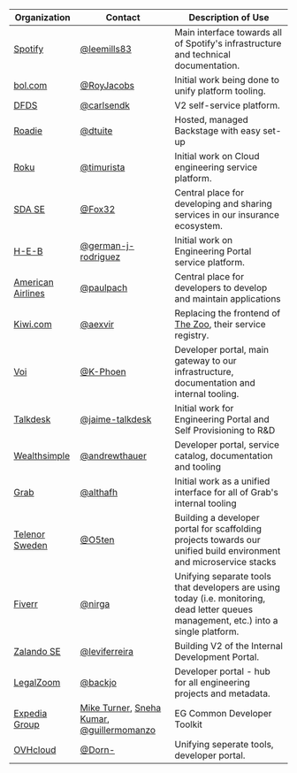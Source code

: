 | Organization                                  | Contact                                                                                                                                               | Description of Use                                                                                                                     |
| --------------------------------------------- | ----------------------------------------------------------------------------------------------------------------------------------------------------- | -------------------------------------------------------------------------------------------------------------------------------------- |
| [Spotify](https://www.spotify.com)            | [@leemills83](https://github.com/leemills83)                                                                                                          | Main interface towards all of Spotify's infrastructure and technical documentation.                                                    |
| [bol.com](https://www.bol.com)                | [@RoyJacobs](https://github.com/RoyJacobs)                                                                                                            | Initial work being done to unify platform tooling.                                                                                     |
| [DFDS](https://www.dfds.com)                  | [@carlsendk](https://github.com/carlsendk)                                                                                                            | V2 self-service platform.                                                                                                              |
| [Roadie](https://roadie.io)                   | [@dtuite](https://github.com/dtuite)                                                                                                                  | Hosted, managed Backstage with easy set-up                                                                                             |
| [Roku](https://www.roku.com)                  | [@timurista](https://github.com/timurista)                                                                                                            | Initial work on Cloud engineering service platform.                                                                                    |
| [SDA SE](https://sda.se)                      | [@Fox32](https://github.com/Fox32)                                                                                                                    | Central place for developing and sharing services in our insurance ecosystem.                                                          |
| [H-E-B](https://www.heb.com)                  | [@german-j-rodriguez](https://github.com/german-j-rodriguez)                                                                                          | Initial work on Engineering Portal service platform.                                                                                   |
| [American Airlines](https://www.aa.com)       | [@paulpach](https://github.com/paulpach)                                                                                                              | Central place for developers to develop and maintain applications                                                                      |
| [Kiwi.com](https://kiwi.com)                  | [@aexvir](https://github.com/aexvir)                                                                                                                  | Replacing the frontend of [The Zoo](https://github.com/kiwicom/the-zoo), their service registry.                                       |
| [Voi](https://www.voiscooters.com/)           | [@K-Phoen](https://github.com/K-Phoen)                                                                                                                | Developer portal, main gateway to our infrastructure, documentation and internal tooling.                                              |
| [Talkdesk](https://www.talkdesk.com)          | [@jaime-talkdesk](https://github.com/jaime-talkdesk)                                                                                                  | Initial work for Engineering Portal and Self Provisioning to R&D                                                                       |
| [Wealthsimple](https://www.wealthsimple.com)  | [@andrewthauer](https://github.com/andrewthauer)                                                                                                      | Developer portal, service catalog, documentation and tooling                                                                           |
| [Grab](https://www.grab.com)                  | [@althafh](https://github.com/althafh)                                                                                                                | Initial work as a unified interface for all of Grab's internal tooling                                                                 |
| [Telenor Sweden](https://www.telenor.se)      | [@O5ten](https://github.com/O5ten)                                                                                                                    | Building a developer portal for scaffolding projects towards our unified build environment and microservice stacks                     |
| [Fiverr](https://www.fiverr.com)              | [@nirga](https://github.com/nirga)                                                                                                                    | Unifying separate tools that developers are using today (i.e. monitoring, dead letter queues management, etc.) into a single platform. |
| [Zalando SE](https://www.zalando.de)          | [@leviferreira](https://github.com/leviferreira)                                                                                                      | Building V2 of the Internal Development Portal.                                                                                        |
| [LegalZoom](https://legalzoom.com)            | [@backjo](https://github.com/backjo)                                                                                                                  | Developer portal - hub for all engineering projects and metadata.                                                                      |
| [Expedia Group](https://www.expediagroup.com) | [Mike Turner](mailto:miturner@expediagroup.com), [Sneha Kumar](mailto:snkumar@expediagroup.com), [@guillermomanzo](https://github.com/guillermomanzo) | EG Common Developer Toolkit                                                                                                            |
| [OVHcloud](https://www.ovhcloud.com)          | [@Dorn-](https://github.com/Dorn-)                                                                                                 | Unifying seperate tools, developer portal.      
